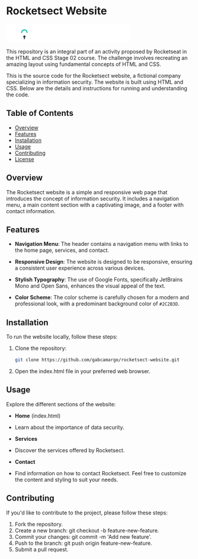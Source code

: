 # Rocketsect Website

![Rocketsect Logo](imagens/logo.svg)

This repository is an integral part of an activity proposed by Rocketseat in the HTML and CSS Stage 02 course. The challenge involves recreating an amazing layout using fundamental concepts of HTML and CSS.

This is the source code for the Rocketsect website, a fictional company specializing in information security. The website is built using HTML and CSS. Below are the details and instructions for running and understanding the code.

## Table of Contents

- [Overview](#overview)
- [Features](#features)
- [Installation](#installation)
- [Usage](#usage)
- [Contributing](#contributing)
- [License](#license)

## Overview

The Rocketsect website is a simple and responsive web page that introduces the concept of information security. It includes a navigation menu, a main content section with a captivating image, and a footer with contact information.

## Features

- **Navigation Menu**: The header contains a navigation menu with links to the home page, services, and contact.

- **Responsive Design**: The website is designed to be responsive, ensuring a consistent user experience across various devices.

- **Stylish Typography**: The use of Google Fonts, specifically JetBrains Mono and Open Sans, enhances the visual appeal of the text.

- **Color Scheme**: The color scheme is carefully chosen for a modern and professional look, with a predominant background color of `#2C2B3D`.

## Installation

To run the website locally, follow these steps:

1. Clone the repository:

   ```bash
   git clone https://github.com/gabcamargo/rocketsect-website.git

2. Open the index.html file in your preferred web browser.

## Usage

Explore the different sections of the website:

- **Home** (index.html)
- Learn about the importance of data security.

- **Services**
- Discover the services offered by Rocketsect.

- **Contact**
- Find information on how to contact Rocketsect.
Feel free to customize the content and styling to suit your needs.

## Contributing

If you'd like to contribute to the project, please follow these steps:

1. Fork the repository.
2. Create a new branch: git checkout -b feature-new-feature.
3. Commit your changes: git commit -m 'Add new feature'.
4. Push to the branch: git push origin feature-new-feature.
5. Submit a pull request.